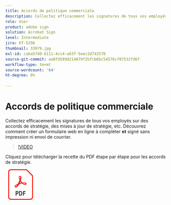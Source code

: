 ```yaml
---
title: Accords de politique commerciale
description: Collectez efficacement les signatures de tous vos employés sur les contrats, les mises à jour, etc
role: User
product: adobe sign
solution: Acrobat Sign
level: Intermediate
jira: KT-5296
thumbnail: 33979.jpg
exl-id: caba5740-6111-4cc4-a63f-5eec2d742578
source-git-commit: aa8fd589d214879f2bfcb6bc54576c707532fd6f
workflow-type: tm+mt
source-wordcount: '64'
ht-degree: 0%

---
```


# Accords de politique commerciale

Collectez efficacement les signatures de tous vos employés sur des accords de stratégie, des mises à jour de stratégie, etc. Découvrez comment créer un formulaire web en ligne à compléter **et** signé sans impression ni envoi de courrier.

>[!VIDEO](https://video.tv.adobe.com/v/33979?quality=12&learn=on&hidetitle=true)

Cliquez pour télécharger la recette du PDF étape par étape pour les accords de stratégie.

[![Télécharger la recette du PDF](../assets/acrobat_PDF_96.png)](../assets/adobe-sign_set_up_a_web_form_use_case.pdf)
